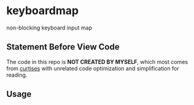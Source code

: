 # keyboardmap

non-blocking keyboard input map

## Statement Before View Code

The code in this repo is **NOT CREATED BY MYSELF**, which most comes from [curtises](https://github.com/bpython/curtsies) with unrelated code optimization and simplification for reading.

## Usage

```python

```